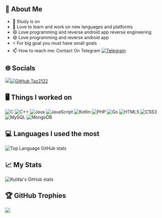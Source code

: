 ## 🤗 About Me
* 🔭  Study is on
* 🌱  Love to learn and work on new languages and platforms
* 😄  Love programming and reverse android app reverse engineering
* 😄  Love programming and reverse android app  
* ⚡  For big goal you must have small goals
*  📫 How to reach me: Contact On Telegram [![Telegram](https://img.shields.io/badge/Telegram-8A2BE2)](https://t.me/Aswbxdg)

## 🌐 Socials
![](https://komarev.com/ghpvc/?username=Taz2122&color=red&style=for-the-badge)[![GitHub Taz2122 ](https://img.shields.io/github/followers/Taz2122?label=follow&style=social)](https://github.com/Taz2122)
## 🖥️ Things I worked on
![C](https://img.shields.io/badge/c-%2300599C.svg?style=for-the-badge&logo=c&logoColor=white) ![C++](https://img.shields.io/badge/c++-%2300599C.svg?style=for-the-badge&logo=c%2B%2B&logoColor=white) ![Java](https://img.shields.io/badge/java-%23ED8B00.svg?style=for-the-badge&logo=java&logoColor=white) ![JavaScript](https://img.shields.io/badge/javascript-%23323330.svg?style=for-the-badge&logo=javascript&logoColor=%23F7DF1E) ![Kotlin](https://img.shields.io/badge/kotlin-%230095D5.svg?style=for-the-badge&logo=kotlin&logoColor=white) ![PHP](https://img.shields.io/badge/php-%23777BB4.svg?style=for-the-badge&logo=php&logoColor=white) ![Go](https://img.shields.io/badge/go-%2300ADD8.svg?style=for-the-badge&logo=go&logoColor=white) ![HTML5](https://img.shields.io/badge/html5-%23E34F26.svg?style=for-the-badge&logo=html5&logoColor=white) ![CSS3](https://img.shields.io/badge/css3-%231572B6.svg?style=for-the-badge&logo=css3&logoColor=white) ![MySQL](https://img.shields.io/badge/mysql-%2300f.svg?style=for-the-badge&logo=mysql&logoColor=white) ![MongoDB](https://img.shields.io/badge/MongoDB-%234ea94b.svg?style=for-the-badge&logo=mongodb&logoColor=white)
## 💻 Languages I used the most
![Top Language GitHub stats](https://github-readme-stats.vercel.app/api/top-langs/?username=Taz2122&layout=compact&theme=slateorange&langs_count=6)
## 📈 My Stats
![Kuldip's GitHub stats](https://github-readme-stats.vercel.app/api?username=Taz2122&count_private=true&show_icons=true&theme=slateorange)
## 🏆 GitHub Trophies
![](https://github-profile-trophy.vercel.app/?username=Taz2122&theme=gruvbox&no-frame=false&no-bg=false&margin-w=4)
